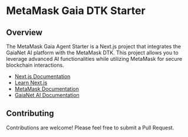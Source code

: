 # MetaMask Gaia DTK Starter

## Overview

The MetaMask Gaia Agent Starter is a Next.js project that integrates the GaiaNet AI platform with the MetaMask DTK. This project allows you to leverage advanced AI functionalities while utilizing MetaMask for secure blockchain interactions.


- [Next.js Documentation](https://nextjs.org/docs)
- [Learn Next.js](https://nextjs.org/learn)
- [MetaMask Documentation](https://docs.metamask.io/)
- [GaiaNet AI Documentation](https://docs.gaianet.ai/)

## Contributing

Contributions are welcome! Please feel free to submit a Pull Request.